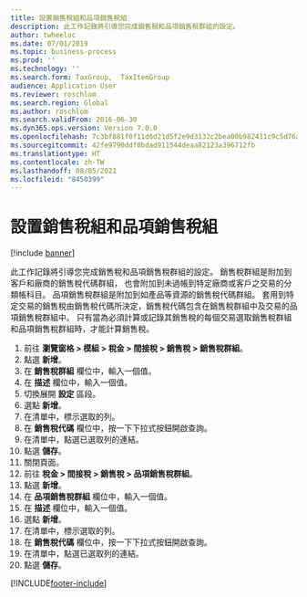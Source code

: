 ```yaml
---
title: 設置銷售稅組和品項銷售稅組
description: 此工作記錄將引導您完成銷售稅和品項銷售稅群組的設定。
author: twheeloc
ms.date: 07/01/2019
ms.topic: business-process
ms.prod: ''
ms.technology: ''
ms.search.form: TaxGroup,  TaxItemGroup
audience: Application User
ms.reviewer: roschlom
ms.search.region: Global
ms.author: roschlom
ms.search.validFrom: 2016-06-30
ms.dyn365.ops.version: Version 7.0.0
ms.openlocfilehash: 7c3bf881f0f11d6d21d5f2e9d3132c2bea00b982411c9c5d76ae617b00a69fda
ms.sourcegitcommit: 42fe9790ddf0bdad911544deaa82123a396712fb
ms.translationtype: HT
ms.contentlocale: zh-TW
ms.lasthandoff: 08/05/2021
ms.locfileid: "8450399"
---
```

# <a name="set-up-sales-tax-groups-and-item-sales-tax-groups"></a>設置銷售稅組和品項銷售稅組

[!include [banner](../../includes/banner.md)]

此工作記錄將引導您完成銷售稅和品項銷售稅群組的設定。 銷售稅群組是附加到客戶和廠商的銷售稅代碼群組， 也會附加到未過帳到特定廠商或客戶之交易的分類帳科目。  品項銷售稅群組是附加到如產品等資源的銷售稅代碼群組。  套用到特定交易的銷售稅由銷售稅代碼所決定，銷售稅代碼包含在銷售稅群組中及交易的品項銷售稅群組中。  只有當為必須計算或記錄其銷售稅的每個交易選取銷售稅群組和品項銷售稅群組時，才能計算銷售稅。  

1. 前往 **瀏覽窗格 > 模組 > 稅金 > 間接稅 > 銷售稅 > 銷售稅群組**。
2. 點選 **新增**。
3. 在 **銷售稅群組** 欄位中，輸入一個值。
4. 在 **描述** 欄位中，輸入一個值。
5. 切換展開 **設定** 區段。
6. 選點 **新增**。
7. 在清單中，標示選取的列。
8. 在 **銷售稅代碼** 欄位中，按一下下拉式按鈕開啟查詢。
9. 在清單中，點選已選取列的連結。
10. 點選 **儲存**。
11. 關閉頁面。
12. 前往 **稅金 > 間接稅 > 銷售稅 > 品項銷售稅群組**。
13. 點選 **新增**。
14. 在 **品項銷售稅群組** 欄位中，輸入一個值。
15. 在 **描述** 欄位中，輸入一個值。
16. 選點 **新增**。
17. 在清單中，標示選取的列。
18. 在 **銷售稅代碼** 欄位中，按一下下拉式按鈕開啟查詢。
19. 在清單中，點選已選取列的連結。
20. 點選 **儲存**。



[!INCLUDE[footer-include](../../../includes/footer-banner.md)]